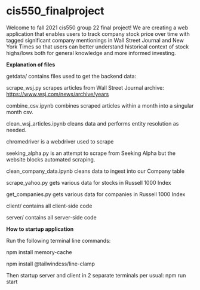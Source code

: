 # cis550_finalproject

Welcome to fall 2021 cis550 group 22 final project! We are creating a web application that enables users to track company stock price over time with tagged significant company mentionings in Wall Street Journal and New York Times so that users can better understand historical context of stock highs/lows both for general knowledge and more informed investing.

**Explanation of files**

getdata/ contains files used to get the backend data:

scrape_wsj.py scrapes articles from Wall Street Journal archive: https://www.wsj.com/news/archive/years

combine_csv.ipynb combines scraped articles within a month into a singular month csv.

clean_wsj_articles.ipynb cleans data and performs entity resolution as needed.

chromedriver is a webdriver used to scrape

seeking_alpha.py is an attempt to scrape from Seeking Alpha but the website blocks automated scraping.

clean_company_data.ipynb cleans data to ingest into our Company table

scrape_yahoo.py gets various data for stocks in Russell 1000 Index

get_companies.py gets various data for companies in Russell 1000 Index

client/ contains all client-side code

server/ contains all server-side code

**How to startup application**

Run the following terminal line commands:

npm install memory-cache

npm install @tailwindcss/line-clamp

Then startup server and client in 2 separate terminals per usual: npm run start

